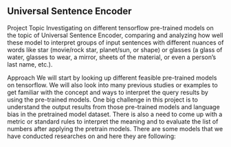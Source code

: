 ## Universal Sentence Encoder

Project Topic
Investigating on different tensorflow pre-trained models on the topic of Universal
Sentence Encoder, comparing and analyzing how well these model to interpret groups of
input sentences with different nuances of words like star (movie/rock star, planet/sun, or
shape) or glasses (a glass of water, glasses to wear, a mirror, sheets of the material, or
even a person’s last name, etc.).

Approach
We will start by looking up different feasible pre-trained models on tensorflow. We will
also look into many previous studies or examples to get familiar with the concept and
ways to interpret the query results by using the pre-trained models. One big challenge in
this project is to understand the output results from those pre-trained models and
language bias in the pretrained model dataset. There is also a need to come up with a
metric or standard rules to interpret the meaning and to evaluate the list of numbers after
applying the pretrain models. There are some models that we have conducted researches
on and here they are following:
